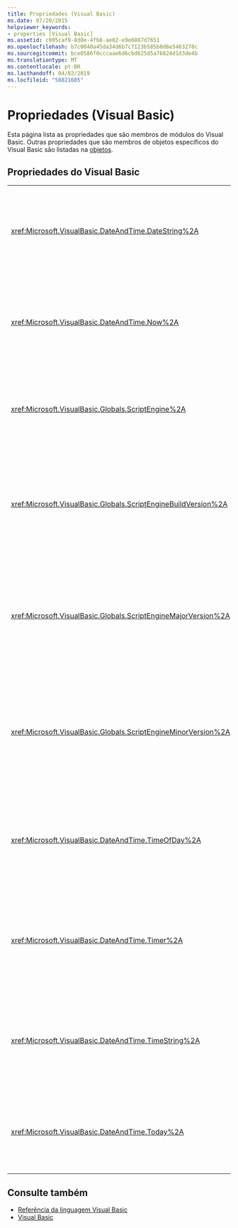 ```yaml
---
title: Propriedades (Visual Basic)
ms.date: 07/20/2015
helpviewer_keywords:
- properties [Visual Basic]
ms.assetid: c995caf9-8d0e-4fb8-ae02-e9e6087d7651
ms.openlocfilehash: b7c0040a45da34d6b7c7123b585b0d6e5463278c
ms.sourcegitcommit: bce0586f0cccaae6d6cbd625d5a7b824d1d3de4b
ms.translationtype: MT
ms.contentlocale: pt-BR
ms.lasthandoff: 04/02/2019
ms.locfileid: "58821605"
---
```

# <a name="properties-visual-basic"></a>Propriedades (Visual Basic)
Esta página lista as propriedades que são membros de módulos do Visual Basic. Outras propriedades que são membros de objetos específicos do Visual Basic são listadas na [objetos](../../visual-basic/language-reference/objects/index.md).  
  
## <a name="visual-basic-properties"></a>Propriedades do Visual Basic  
  
|||  
|---|---|  
|<xref:Microsoft.VisualBasic.DateAndTime.DateString%2A>|Retorna ou define um valor `String` que representa a data atual de acordo com o sistema.|  
|<xref:Microsoft.VisualBasic.DateAndTime.Now%2A>|Retorna um valor de `Date` que contém a data e hora atual de acordo com seu sistema.|  
|<xref:Microsoft.VisualBasic.Globals.ScriptEngine%2A>|Retorna um `String` que representa o tempo de execução em uso no momento.|  
|<xref:Microsoft.VisualBasic.Globals.ScriptEngineBuildVersion%2A>|Retorna um `Integer` que contém o número de versão de build do tempo de execução atualmente em uso.|  
|<xref:Microsoft.VisualBasic.Globals.ScriptEngineMajorVersion%2A>|Retorna um `Integer` que contém o número de versão principal do tempo de execução atualmente em uso.|  
|<xref:Microsoft.VisualBasic.Globals.ScriptEngineMinorVersion%2A>|Retorna um `Integer` que contém o número de versão secundária do tempo de execução atualmente em uso.|  
|<xref:Microsoft.VisualBasic.DateAndTime.TimeOfDay%2A>|Retorna ou define um valor de `Date` que representa a hora atual do dia, de acordo com seu sistema.|  
|<xref:Microsoft.VisualBasic.DateAndTime.Timer%2A>|Retorna um valor `Double` que representa o número de segundos decorridos desde a meia-noite.|  
|<xref:Microsoft.VisualBasic.DateAndTime.TimeString%2A>|Retorna ou define um valor de `String` que representa a hora atual do dia de acordo com o sistema.|  
|<xref:Microsoft.VisualBasic.DateAndTime.Today%2A>|Retorna ou define um valor `Date` que contém a data atual de acordo com o sistema.|  
  
## <a name="see-also"></a>Consulte também

- [Referência da linguagem Visual Basic](../../visual-basic/language-reference/index.md)
- [Visual Basic](../../visual-basic/index.md)
